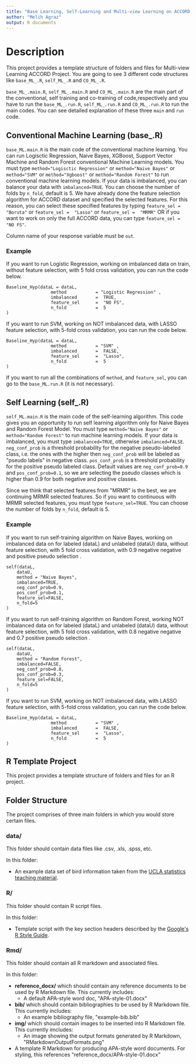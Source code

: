 ```yaml
---
title: "Base Learning, Self-Learning and Multi-view Learning on ACCORD Data"
author: "Melih Agraz"
output: R documents
---
```


# Description

This project provides a template structure of folders and files for Multi-view Learning ACCORD Project. You are going to see 3 different code structures like ```base_ML_.R```, ```self_ML_.R``` and ```CO_ML_.R```. 

```base_ML_.main.R```, ```self_ML_.main.R``` and ```CO_ML_.main.R``` are the main part of the conventional, self training and co-training of code,respectively and you have to run the ```base_ML_.run.R```, ```self_ML_.run.R``` and ```CO_ML_.run.R``` to run the main codes. You can see detailed explanation of these three ```main``` and ```run``` code. 

## Conventional Machine Learning (base_.R)

```base_ML.main.R``` is the main code of the conventional machine learning. You can run Logisctic Regression, Naive Bayes, XGBoost, Support Vector Machine and Random Forest conventional Machine Learning models. You must type ```method="Logisctic Regression"``` or ```method="Naive Bayes"``` or ```method="SVM"``` or ```method="Xgboost"``` or ```method="Random Forest"``` to run conventional machine learning models.  If your data is imbalanced, you can balance your data with ```imbalanced=TRUE```. You can choose the number of folds by ```n_fold```, default is 5.  We have already done the feature selection algorithm for ACCORD dataset and specified the selected features. For this reason, you can select these specified features by typing ```feature_sel =  "Boruta"``` or ```feature_sel =  "Lasso"``` or ```feature_sel =  "MRMR"``` OR if you want to work on only the full ACCORD data, you can type ```feature_sel =  "NO FS"```.

Column name of your response variable must be  ```out```.

### Example

If you want to run Logistic Regression, working on imbalanced data on train, without feature selection, with 5 fold cross validation, you can run the code below. 

```{r setup1, include=FALSE}
Baseline_Hyp(dataL = dataL, 
                 method           = "Logistic Regression" ,
                 imbalanced       =  TRUE,
                 feature_sel      =  "NO FS",
                 n_fold           =  5 
)
```

If you want to run SVM, working on NOT imbalanced data, with LASSO feature selection, with 5-fold cross validation, you can run the code below.  

```{r setup1, include=FALSE}
Baseline_Hyp(dataL = dataL, 
                 method           = "SVM" ,
                 imbalanced       =  FALSE,
                 feature_sel      =  "Lasso",
                 n_fold           =  5 
)
```

If you want to run all the combinations of ```method```, and ```feature_sel```, you can go to the ```base_ML.run.R``` (it is not necessary).  

## Self Learning (self_.R)
```self_ML.main.R``` is the main code of the self-learning algorithm. This code gives you an opportunity to run self learning algorithm only for Naive Bayes and Random Forest Model. You must type ```method="Naive Bayes"``` or ```method="Random Forest"``` to run machine learning models. If your data is imbalanced, you must type ```imbalanced=TRUE```, otherwise ```imbalanced=FALSE```. ```neg_conf_prob``` is a threshold probability for the negative pseudo-labeled class, i.e. the ones with the higher then ```neg_conf_prob``` will be labeled as "pseudo labels" in negative class. ```pos_conf_prob``` is a threshold probability for the positive pseudo labeled class. Default values are ```neg_conf_prob=0.9``` and ```pos_conf_prob=0.1```, so we are selecting the pseudo classes which is higher than 0.9 for both negative and positive classes. 

Since we think that selected features from "MRMR" is the best, we are continuing  MRMR selected features. So if you want to continuous with MRMR selected features, you must type ```feature_sel=TRUE```. You can choose the number of folds by ```n_fold```, default is 5.


### Example

If you want to run self-training algorithm on Naive Bayes,  working on imbalanced data on for labeled (dataL) and unlabeled (dataU) data, without feature selection, with 5 fold cross validation, with 0.9 negative negative and positive pseudo selection . 

```{r setup1, include=FALSE}
self(dataL, 
    dataU, 
    method = "Naive Bayes", 
    imbalanced=TRUE,
    neg_conf_prob=0.9, 
    pos_conf_prob=0.1, 
    feature_sel=FALSE,
    n_fold=5
)
```

If you want to run self-training algorithm on Random Forest, working NOT imbalanced data on for labeled (dataL) and unlabeled (dataU) data, without feature selection, with 5 fold cross validation, with 0.8 negative negative and 0.7 positive pseudo selection . 

```{r setup1, include=FALSE}
self(dataL, 
    dataU, 
    method = "Random Forest", 
    imbalanced=FALSE,
    neg_conf_prob=0.8, 
    pos_conf_prob=0.3, 
    feature_sel=FALSE,
    n_fold=5
)
```

If you want to run SVM, working on NOT imbalanced data, with LASSO feature selection, with 5-fold cross validation, you can run the code below.  

```{r setup1, include=FALSE}
Baseline_Hyp(dataL = dataL, 
                 method           = "SVM" ,
                 imbalanced       =  FALSE,
                 feature_sel      =  "Lasso",
                 n_fold           =  5 
)
```


## R Template Project

This project provides a template structure of folders and files for an R project.

## Folder Structure

The project comprises of three main folders in which you would store certain files.

### data/

This folder should contain data files like .csv, .xls, .spss, etc.

In this folder:

- An example data set of bird information taken from the [UCLA statistics teaching material](http://www.stat.ucla.edu/projects/datasets/).

### R/

This folder should contain R script files.

In this folder:

- Template script with the key section headers described by the [Google's R Style Guide](https://google.github.io/styleguide/Rguide.xml).

### Rmd/

This folder should contain all R markdown and associated files.

In this folder:

- **reference_docx/** which should contain any reference documents to be used by R Markdown file. This currently includes:
  - A default APA-style word doc, "APA-style-01.docx"
- **bib/** which should contain bibliographies to be used by R Markdown file. This currently includes:
  - An example bibliography file, "example-bib.bib"
- **img/** which should contain images to be inserted into R Markdown file. This currently imcludes:
  - An image showing the output formats generated by R Markdown, "RMarkdownOutputFormats.png"
- A template R Markdown for producing APA-style word documents. For styling, this references "reference_docx/APA-style-01.docx"